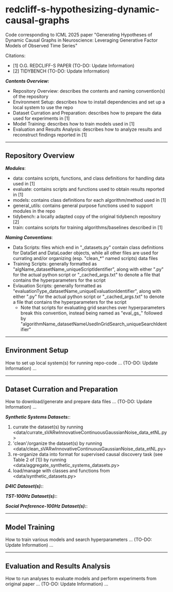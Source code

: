 # redcliff-s-hypothesizing-dynamic-causal-graphs
Code corresponding to ICML 2025 paper "Generating Hypotheses of Dynamic Causal Graphs in Neuroscience: Leveraging Generative Factor Models of Observed Time Series"

Citations: 
 - [1] O.G. REDCLIFF-S PAPER (TO-DO: Update Information)
 - [2] TIDYBENCH (TO-DO: Update Information)

**_Contents Overview:_**
 - Repository Overview: describes the contents and naming convention(s) of the repository
 - Environment Setup: describes how to install dependencies and set up a local system to use the repo
 - Dataset Curration and Preparation: describes how to prepare the data used for experiments in [1]
 - Model Training: describes how to train models used in [1]
 - Evaluation and Results Analysis: describes how to analyze results and reconstruct findings reported in [1]

---
## Repository Overview

**_Modules_**:
 - data: contains scripts, functions, and class definitions for handling data used in [1]
 - evaluate: contains scripts and functions used to obtain results reported in [1]
 - models: contains class definitions for each algorithm/method used in [1]
 - general_utils: contains general purpose functions used to support modules in the repo
 - tidybench: a locally adapted copy of the original tidybench repository [2]
 - train: contains scripts for training algorithms/baselines described in [1]


**_Naming Conventions_**:
 - Data Scripts: files which end in "\_datasets.py" contain class definitions for DataSet and DataLoader objects, while all other files are used for currating and/or organizing (esp. "clean\_\*" named scripts) data files
 - Training Scripts: generally formatted as "algName_datasetName_uniqueScriptIdentifier", along with either ".py" for the actual python script or "\_cached_args.txt" to denote a file that contains the hyperparameters for the script
 - Evlauation Scripts: generally formatted as "evaluationType_datasetName_uniqueEvaluationIdentifier", along with either ".py" for the actual python script or "\_cached_args.txt" to denote a file that contains the hyperparameters for the script
    * Note that scripts for evaluating grid searches over hyperparameters break this convention, instead being named as "eval_gs_" followed by "algorithmName_datasetNameUsedInGridSearch_uniqueSearchIdentifier"

---
## Environment Setup

How to set up local system(s) for running repo-code ... (TO-DO: Update Information) ...

---
## Dataset Curration and Preparation

How to download/generate and prepare data files ... (TO-DO: Update Information) ...

**_Synthetic Systems Datasets:_**:
 1) currate the dataset(s) by running <data/currate_sVARwInnovativeContinuousGaussianNoise_data_etNL.py>
 2) 'clean'/organize the dataset(s) by running <data/clean_sVARwInnovativeContinuousGaussianNoise_data_etNL.py>
 3) re-organize data into format for supervised causal discovery task (see Table 2 of [1]) by running <data/aggregate_synthetic_systems_datasets.py>
 4) load/manage with classes and functions from <data/synthetic_datasets.py>

**_D4IC Dataset(s):_**:

**_TST-100Hz Dataset(s):_**:

**_Social Preference-100Hz Dataset(s):_**:

---
## Model Training

How to train various models and search hyperparameters ... (TO-DO: Update Information) ...

---
## Evaluation and Results Analysis

How to run analyses to evaluate models and perform experiments from original paper ... (TO-DO: Update Information) ...

